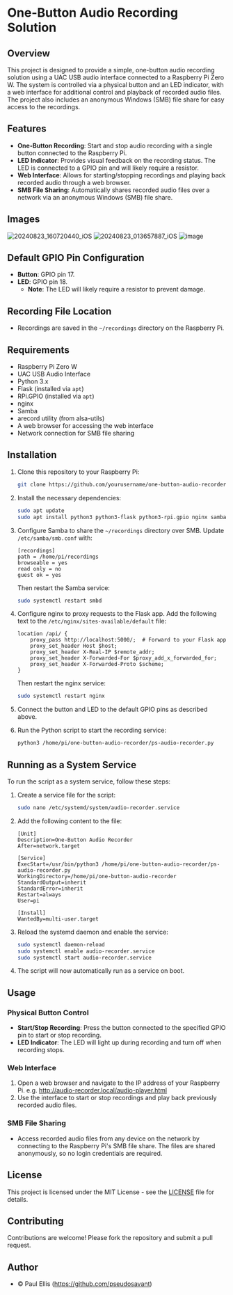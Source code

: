 # One-Button Audio Recording Solution

## Overview

This project is designed to provide a simple, one-button audio recording solution using a UAC USB audio interface connected to a Raspberry Pi Zero W. The system is controlled via a physical button and an LED indicator, with a web interface for additional control and playback of recorded audio files. The project also includes an anonymous Windows (SMB) file share for easy access to the recordings.

## Features

- **One-Button Recording**: Start and stop audio recording with a single button connected to the Raspberry Pi.
- **LED Indicator**: Provides visual feedback on the recording status. The LED is connected to a GPIO pin and will likely require a resistor.
- **Web Interface**: Allows for starting/stopping recordings and playing back recorded audio through a web browser.
- **SMB File Sharing**: Automatically shares recorded audio files over a network via an anonymous Windows (SMB) file share.

## Images

![20240823_160720440_iOS](https://github.com/user-attachments/assets/ba07e18c-5c4a-4262-af0e-cf5810953efa)
![20240823_013657887_iOS](https://github.com/user-attachments/assets/d78349c0-2f40-4147-99dd-79c960172251)
![image](https://github.com/user-attachments/assets/2687ea14-ceeb-4996-ab73-8669055ab1e1)


## Default GPIO Pin Configuration

- **Button**: GPIO pin 17.
- **LED**: GPIO pin 18.
  - **Note**: The LED will likely require a resistor to prevent damage.

## Recording File Location

- Recordings are saved in the `~/recordings` directory on the Raspberry Pi.

## Requirements

- Raspberry Pi Zero W
- UAC USB Audio Interface
- Python 3.x
- Flask (installed via `apt`)
- RPi.GPIO (installed via `apt`)
- nginx
- Samba
- arecord utility (from alsa-utils)
- A web browser for accessing the web interface
- Network connection for SMB file sharing

## Installation

1. Clone this repository to your Raspberry Pi:
   ```sh
   git clone https://github.com/yourusername/one-button-audio-recorder.git
   ```

2. Install the necessary dependencies:
   ```sh
   sudo apt update
   sudo apt install python3 python3-flask python3-rpi.gpio nginx samba alsa-utils
   ```

3. Configure Samba to share the `~/recordings` directory over SMB. Update `/etc/samba/smb.conf` with:
   ```
   [recordings]
   path = /home/pi/recordings
   browseable = yes
   read only = no
   guest ok = yes
   ```
   Then restart the Samba service:
   ```sh
   sudo systemctl restart smbd
   ```

4. Configure nginx to proxy requests to the Flask app. Add the following text to the `/etc/nginx/sites-available/default` file:
   ```
   location /api/ {
       proxy_pass http://localhost:5000/;  # Forward to your Flask app
       proxy_set_header Host $host;
       proxy_set_header X-Real-IP $remote_addr;
       proxy_set_header X-Forwarded-For $proxy_add_x_forwarded_for;
       proxy_set_header X-Forwarded-Proto $scheme;
   }
   ```
   Then restart the nginx service:
   ```sh
   sudo systemctl restart nginx
   ```

5. Connect the button and LED to the default GPIO pins as described above.

6. Run the Python script to start the recording service:
   ```sh
   python3 /home/pi/one-button-audio-recorder/ps-audio-recorder.py
   ```

## Running as a System Service

To run the script as a system service, follow these steps:

1. Create a service file for the script:
   ```sh
   sudo nano /etc/systemd/system/audio-recorder.service
   ```

2. Add the following content to the file:
   ```
   [Unit]
   Description=One-Button Audio Recorder
   After=network.target

   [Service]
   ExecStart=/usr/bin/python3 /home/pi/one-button-audio-recorder/ps-audio-recorder.py
   WorkingDirectory=/home/pi/one-button-audio-recorder
   StandardOutput=inherit
   StandardError=inherit
   Restart=always
   User=pi

   [Install]
   WantedBy=multi-user.target
   ```

3. Reload the systemd daemon and enable the service:
   ```sh
   sudo systemctl daemon-reload
   sudo systemctl enable audio-recorder.service
   sudo systemctl start audio-recorder.service
   ```

4. The script will now automatically run as a service on boot.

## Usage

### Physical Button Control

- **Start/Stop Recording**: Press the button connected to the specified GPIO pin to start or stop recording.
- **LED Indicator**: The LED will light up during recording and turn off when recording stops.

### Web Interface

1. Open a web browser and navigate to the IP address of your Raspberry Pi. e.g. http://audio-recorder.local/audio-player.html 
2. Use the interface to start or stop recordings and play back previously recorded audio files.

### SMB File Sharing

- Access recorded audio files from any device on the network by connecting to the Raspberry Pi's SMB file share. The files are shared anonymously, so no login credentials are required.

## License

This project is licensed under the MIT License - see the [LICENSE](LICENSE) file for details.

## Contributing

Contributions are welcome! Please fork the repository and submit a pull request.

## Author

- &copy; Paul Ellis (https://github.com/pseudosavant)